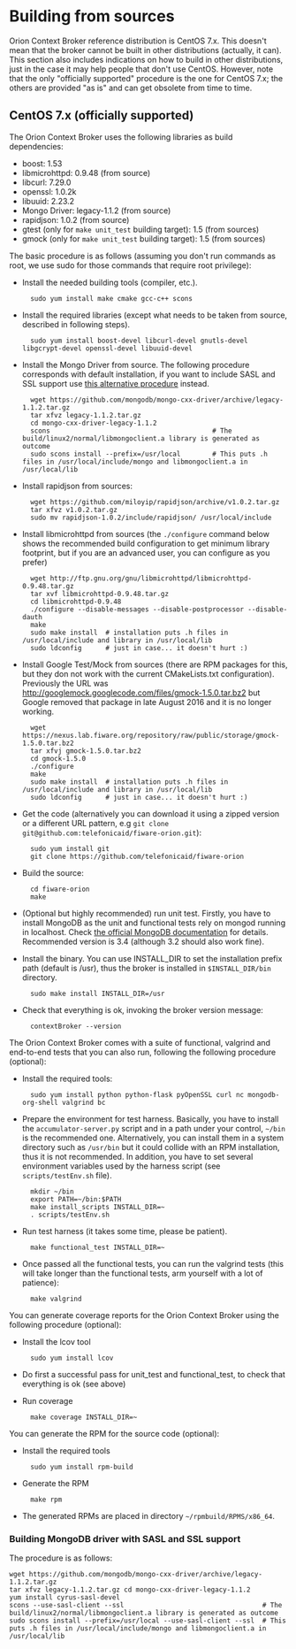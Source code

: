 # Building from sources

Orion Context Broker reference distribution is CentOS 7.x. This doesn't mean that the broker cannot be built in other distributions (actually, it can). This section also includes indications on how to build in other distributions, just in the case it may help people that don't use CentOS. However, note that the only "officially supported" procedure is the one for CentOS 7.x; the others are provided "as is" and can get obsolete from time to time.

## CentOS 7.x (officially supported)

The Orion Context Broker uses the following libraries as build dependencies:

* boost: 1.53
* libmicrohttpd: 0.9.48 (from source)
* libcurl: 7.29.0
* openssl: 1.0.2k
* libuuid: 2.23.2
* Mongo Driver: legacy-1.1.2 (from source)
* rapidjson: 1.0.2 (from source)
* gtest (only for `make unit_test` building target): 1.5 (from sources)
* gmock (only for `make unit_test` building target): 1.5 (from sources)

The basic procedure is as follows (assuming you don't run commands as root, we use sudo for those
commands that require root privilege):

* Install the needed building tools (compiler, etc.).

        sudo yum install make cmake gcc-c++ scons

* Install the required libraries (except what needs to be taken from source, described in following steps).

        sudo yum install boost-devel libcurl-devel gnutls-devel libgcrypt-devel openssl-devel libuuid-devel

* Install the Mongo Driver from source. The following procedure corresponds with default installation, if you want to include SASL and SSL support use [this alternative procedure](#building-mongodb-driver-with-sasl-and-ssl-support) instead.

        wget https://github.com/mongodb/mongo-cxx-driver/archive/legacy-1.1.2.tar.gz
        tar xfvz legacy-1.1.2.tar.gz
        cd mongo-cxx-driver-legacy-1.1.2
        scons                                         # The build/linux2/normal/libmongoclient.a library is generated as outcome
        sudo scons install --prefix=/usr/local        # This puts .h files in /usr/local/include/mongo and libmongoclient.a in /usr/local/lib

* Install rapidjson from sources:

        wget https://github.com/miloyip/rapidjson/archive/v1.0.2.tar.gz
        tar xfvz v1.0.2.tar.gz
        sudo mv rapidjson-1.0.2/include/rapidjson/ /usr/local/include

* Install libmicrohttpd from sources (the `./configure` command below shows the recommended build configuration to get minimum library footprint, but if you are an advanced user, you can configure as you prefer)

        wget http://ftp.gnu.org/gnu/libmicrohttpd/libmicrohttpd-0.9.48.tar.gz
        tar xvf libmicrohttpd-0.9.48.tar.gz
        cd libmicrohttpd-0.9.48
        ./configure --disable-messages --disable-postprocessor --disable-dauth
        make
        sudo make install  # installation puts .h files in /usr/local/include and library in /usr/local/lib
        sudo ldconfig      # just in case... it doesn't hurt :)

* Install Google Test/Mock from sources (there are RPM packages for this, but they don not work with the current CMakeLists.txt configuration). Previously the URL was http://googlemock.googlecode.com/files/gmock-1.5.0.tar.bz2 but Google removed that package in late August 2016 and it is no longer working.

        wget https://nexus.lab.fiware.org/repository/raw/public/storage/gmock-1.5.0.tar.bz2
        tar xfvj gmock-1.5.0.tar.bz2
        cd gmock-1.5.0
        ./configure
        make
        sudo make install  # installation puts .h files in /usr/local/include and library in /usr/local/lib
        sudo ldconfig      # just in case... it doesn't hurt :)

* Get the code (alternatively you can download it using a zipped version or a different URL pattern, e.g `git clone git@github.com:telefonicaid/fiware-orion.git`):

        sudo yum install git
        git clone https://github.com/telefonicaid/fiware-orion

* Build the source:

        cd fiware-orion
        make

* (Optional but highly recommended) run unit test. Firstly, you have to install MongoDB as the unit and functional tests
rely on mongod running in localhost. Check [the official MongoDB documentation](https://docs.mongodb.com/manual/tutorial/install-mongodb-on-red-hat/)
for details. Recommended version is 3.4 (although 3.2 should also work fine).

* Install the binary. You can use INSTALL_DIR to set the installation prefix path (default is /usr), thus the broker is installed in `$INSTALL_DIR/bin` directory.

        sudo make install INSTALL_DIR=/usr

* Check that everything is ok, invoking the broker version message:

        contextBroker --version

The Orion Context Broker comes with a suite of functional, valgrind and end-to-end tests that you can also run, following the following procedure (optional):

* Install the required tools:

        sudo yum install python python-flask pyOpenSSL curl nc mongodb-org-shell valgrind bc

* Prepare the environment for test harness. Basically, you have to install the `accumulator-server.py` script and in a path under your control, `~/bin` is the recommended one. Alternatively, you can install them in a system directory such as `/usr/bin` but it could collide with an RPM installation, thus it is not recommended. In addition, you have to set several environment variables used by the harness script (see `scripts/testEnv.sh` file).

        mkdir ~/bin
        export PATH=~/bin:$PATH
        make install_scripts INSTALL_DIR=~
        . scripts/testEnv.sh

* Run test harness (it takes some time, please be patient).

        make functional_test INSTALL_DIR=~

* Once passed all the functional tests, you can run the valgrind tests (this will take longer than the functional tests, arm yourself with a lot of patience):

        make valgrind

You can generate coverage reports for the Orion Context Broker using the following procedure (optional):

* Install the lcov tool

        sudo yum install lcov

* Do first a successful pass for unit_test and functional_test, to check that everything is ok (see above)

* Run coverage

        make coverage INSTALL_DIR=~

You can generate the RPM for the source code (optional):

* Install the required tools

        sudo yum install rpm-build

* Generate the RPM

        make rpm

* The generated RPMs are placed in directory `~/rpmbuild/RPMS/x86_64`.

### Building MongoDB driver with SASL and SSL support

The procedure is as follows:

```
wget https://github.com/mongodb/mongo-cxx-driver/archive/legacy-1.1.2.tar.gz
tar xfvz legacy-1.1.2.tar.gz cd mongo-cxx-driver-legacy-1.1.2
yum install cyrus-sasl-devel
scons --use-sasl-client --ssl                                   # The build/linux2/normal/libmongoclient.a library is generated as outcome
sudo scons install --prefix=/usr/local --use-sasl-client --ssl  # This puts .h files in /usr/local/include/mongo and libmongoclient.a in /usr/local/lib
```
